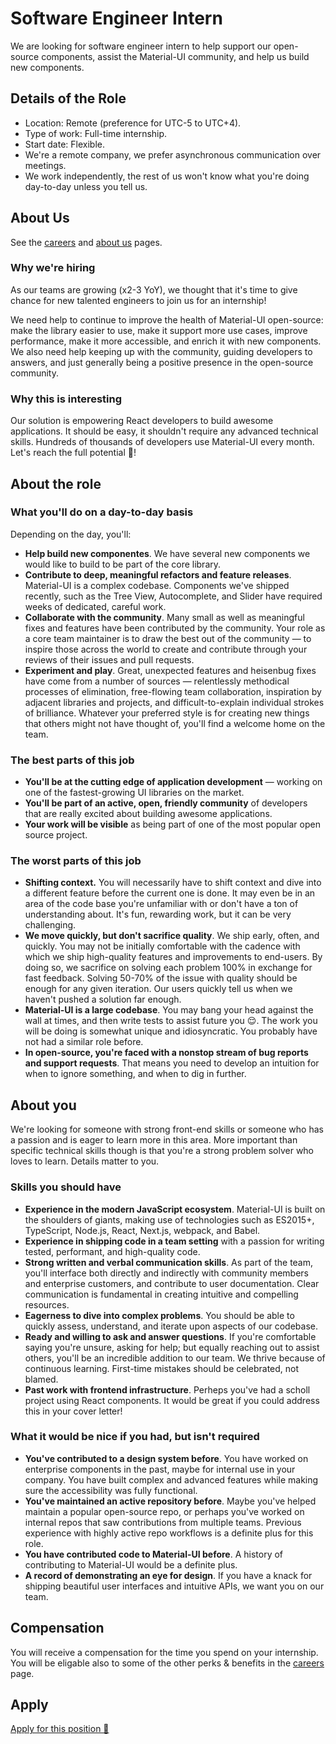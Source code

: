 # Software Engineer Intern

<p class="description">We are looking for software engineer intern to help support our open-source components, assist the Material-UI community, and help us build new components.</p>

## Details of the Role

- Location: Remote (preference for UTC-5 to UTC+4).
- Type of work: Full-time internship.
- Start date: Flexible.
- We're a remote company, we prefer asynchronous communication over meetings.
- We work independently, the rest of us won't know what you're doing day-to-day unless you tell us.

## About Us

See the [careers](/company/careers/) and [about us](https://next.material-ui.com/branding/about/) pages.

### Why we're hiring

As our teams are growing (x2-3 YoY), we thought that it's time to give chance for new talented engineers to join us for an internship!

We need help to continue to improve the health of Material-UI open-source: make the library easier to use, make it support more use cases, improve performance, make it more accessible, and enrich it with new components. We also need help keeping up with the community, guiding developers to answers, and just generally being a positive presence in the open-source community.

### Why this is interesting

Our solution is empowering React developers to build awesome applications. It should be easy, it shouldn't require any advanced technical skills. Hundreds of thousands of developers use Material-UI every month. Let's reach the full potential 🚀!

## About the role

### What you'll do on a day-to-day basis

Depending on the day, you'll:

- **Help build new componentes**. We have several new components we would like to build to be part of the core library.
- **Contribute to deep, meaningful refactors and feature releases**. Material-UI is a complex codebase. Components we've shipped recently, such as the Tree View, Autocomplete, and Slider have required weeks of dedicated, careful work.
- **Collaborate with the community**. Many small as well as meaningful fixes and features have been contributed by the community. Your role as a core team maintainer is to draw the best out of the community — to inspire those across the world to create and contribute through your reviews of their issues and pull requests.
- **Experiment and play**. Great, unexpected features and heisenbug fixes have come from a number of sources — relentlessly methodical processes of elimination, free-flowing team collaboration, inspiration by adjacent libraries and projects, and difficult-to-explain individual strokes of brilliance. Whatever your preferred style is for creating new things that others might not have thought of, you'll find a welcome home on the team.

### The best parts of this job

- **You'll be at the cutting edge of application development** — working on one of the fastest-growing UI libraries on the market.
- **You'll be part of an active, open, friendly community** of developers that are really excited about building awesome applications.
- **Your work will be visible** as being part of one of the most popular open source project.

### The worst parts of this job

- **Shifting context.** You will necessarily have to shift context and dive into a different feature before the current one is done. It may even be in an area of the code base you're unfamiliar with or don't have a ton of understanding about. It's fun, rewarding work, but it can be very challenging.
- **We move quickly, but don't sacrifice quality**. We ship early, often, and quickly. You may not be initially comfortable with the cadence with which we ship high-quality features and improvements to end-users. By doing so, we sacrifice on solving each problem 100% in exchange for fast feedback. Solving 50-70% of the issue with quality should be enough for any given iteration. Our users quickly tell us when we haven't pushed a solution far enough.
- **Material-UI is a large codebase**. You may bang your head against the wall at times, and then write tests to assist future you 😌.
  The work you will be doing is somewhat unique and idiosyncratic. You probably have not had a similar role before.
- **In open-source, you're faced with a nonstop stream of bug reports and support requests**. That means you need to develop an intuition for when to ignore something, and when to dig in further.

## About you

We're looking for someone with strong front-end skills or someone who has a passion and is eager to learn more in this area. More important than specific technical skills though is that you're a strong problem solver who loves to learn. Details matter to you.

### Skills you should have

- **Experience in the modern JavaScript ecosystem**. Material-UI is built on the shoulders of giants, making use of technologies such as ES2015+, TypeScript, Node.js, React, Next.js, webpack, and Babel.
- **Experience in shipping code in a team setting** with a passion for writing tested, performant, and high-quality code.
- **Strong written and verbal communication skills**. As part of the team, you'll interface both directly and indirectly with community members and enterprise customers, and contribute to user documentation. Clear communication is fundamental in creating intuitive and compelling resources.
- **Eagerness to dive into complex problems**. You should be able to quickly assess, understand, and iterate upon aspects of our codebase.
- **Ready and willing to ask and answer questions**. If you're comfortable saying you're unsure, asking for help; but equally reaching out to assist others, you'll be an incredible addition to our team. We thrive because of continuous learning. First-time mistakes should be celebrated, not blamed.
- **Past work with frontend infrastructure**. Perheps you've had a scholl project using React components. It would be great if you could address this in your cover letter!

### What it would be nice if you had, but isn't required

- **You've contributed to a design system before**. You have worked on enterprise components in the past, maybe for internal use in your company. You have built complex and advanced features while making sure the accessibility was fully functional.
- **You've maintained an active repository before**. Maybe you've helped maintain a popular open-source repo, or perhaps you've worked on internal repos that saw contributions from multiple teams. Previous experience with highly active repo workflows is a definite plus for this role.
- **You have contributed code to Material-UI before**. A history of contributing to Material-UI would be a definite plus.
- **A record of demonstrating an eye for design**. If you have a knack for shipping beautiful user interfaces and intuitive APIs, we want you on our team.

## Compensation

You will receive a compensation for the time you spend on your internship. You will be eligable also to some of the other perks & benefits in the [careers](/company/careers/#perks-amp-benefits) page.

## Apply

[Apply for this position 📮](https://airtable.com/shrDFiAesOAaB8Rc0)
